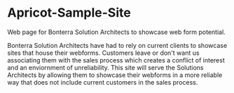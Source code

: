 # Apricot-Sample-Site
Web page for Bonterra Solution Architects to showcase web form potential. 

Bonterra Solution Architects have had to rely on current clients to showcase sites that house their webforms.
Customers leave or don't want us associating them with the sales process which creates a conflict of interest and an enviornment of unreliability.
This site will serve the Solutions Architects by allowing them to showcase their webforms in a more reliable way that does not include current 
customers in the sales process.
